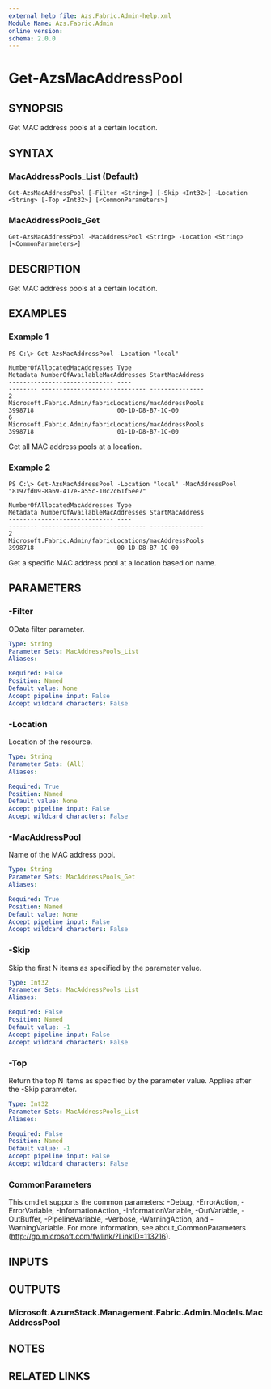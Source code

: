 ```yaml
---
external help file: Azs.Fabric.Admin-help.xml
Module Name: Azs.Fabric.Admin
online version: 
schema: 2.0.0
---
```


# Get-AzsMacAddressPool

## SYNOPSIS
Get MAC address pools at a certain location.

## SYNTAX

### MacAddressPools_List (Default)
```
Get-AzsMacAddressPool [-Filter <String>] [-Skip <Int32>] -Location <String> [-Top <Int32>] [<CommonParameters>]
```

### MacAddressPools_Get
```
Get-AzsMacAddressPool -MacAddressPool <String> -Location <String> [<CommonParameters>]
```

## DESCRIPTION
Get MAC address pools at a certain location.

## EXAMPLES

### Example 1
```
PS C:\> Get-AzsMacAddressPool -Location "local"

NumberOfAllocatedMacAddresses Type                                                   Metadata NumberOfAvailableMacAddresses StartMacAddress
----------------------------- ----                                                   -------- ----------------------------- ---------------
2                             Microsoft.Fabric.Admin/fabricLocations/macAddressPools          3998718                       00-1D-D8-B7-1C-00
6                             Microsoft.Fabric.Admin/fabricLocations/macAddressPools          3998718                       01-1D-D8-B7-1C-00
```

Get all MAC address pools at a location.

### Example 2
```
PS C:\> Get-AzsMacAddressPool -Location "local" -MacAddressPool "8197fd09-8a69-417e-a55c-10c2c61f5ee7"

NumberOfAllocatedMacAddresses Type                                                   Metadata NumberOfAvailableMacAddresses StartMacAddress
----------------------------- ----                                                   -------- ----------------------------- ---------------
2                             Microsoft.Fabric.Admin/fabricLocations/macAddressPools          3998718                       00-1D-D8-B7-1C-00
```

Get a specific MAC address pool at a location based on name.

## PARAMETERS

### -Filter
OData filter parameter.

```yaml
Type: String
Parameter Sets: MacAddressPools_List
Aliases: 

Required: False
Position: Named
Default value: None
Accept pipeline input: False
Accept wildcard characters: False
```

### -Location
Location of the resource.

```yaml
Type: String
Parameter Sets: (All)
Aliases: 

Required: True
Position: Named
Default value: None
Accept pipeline input: False
Accept wildcard characters: False
```

### -MacAddressPool
Name of the MAC address pool.

```yaml
Type: String
Parameter Sets: MacAddressPools_Get
Aliases: 

Required: True
Position: Named
Default value: None
Accept pipeline input: False
Accept wildcard characters: False
```

### -Skip
Skip the first N items as specified by the parameter value.

```yaml
Type: Int32
Parameter Sets: MacAddressPools_List
Aliases: 

Required: False
Position: Named
Default value: -1
Accept pipeline input: False
Accept wildcard characters: False
```

### -Top
Return the top N items as specified by the parameter value.
Applies after the -Skip parameter.

```yaml
Type: Int32
Parameter Sets: MacAddressPools_List
Aliases: 

Required: False
Position: Named
Default value: -1
Accept pipeline input: False
Accept wildcard characters: False
```

### CommonParameters
This cmdlet supports the common parameters: -Debug, -ErrorAction, -ErrorVariable, -InformationAction, -InformationVariable, -OutVariable, -OutBuffer, -PipelineVariable, -Verbose, -WarningAction, and -WarningVariable. For more information, see about_CommonParameters (http://go.microsoft.com/fwlink/?LinkID=113216).

## INPUTS

## OUTPUTS

### Microsoft.AzureStack.Management.Fabric.Admin.Models.MacAddressPool

## NOTES

## RELATED LINKS

